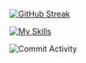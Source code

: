 [![GitHub Streak](https://streak-stats.demolab.com?user=arcanegolem&theme=tokyonight&border_radius=10&mode=weekly)](https://git.io/streak-stats)

[![My Skills](https://skillicons.dev/icons?i=java,kotlin,androidstudio,gradle,python,qt,sqlite,tensorflow,figma&theme=dark)](https://skillicons.dev)

![Commit Activity](https://github-profile-summary-cards.vercel.app/api/cards/profile-details?username=arcanegolem&theme=github_dark)
